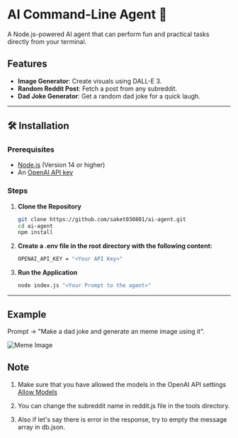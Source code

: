 # AI Command-Line Agent 🚀

A Node.js-powered AI agent that can perform fun and practical tasks directly from your terminal.

## Features
- **Image Generator**: Create visuals using DALL-E 3.
- **Random Reddit Post**: Fetch a post from any subreddit.
- **Dad Joke Generator**: Get a random dad joke for a quick laugh.

---

## 🛠️ Installation

### Prerequisites
- [Node.js](https://nodejs.org/) (Version 14 or higher)
- An [OpenAI API key](https://platform.openai.com/)

### Steps
1. **Clone the Repository**  
   ```bash
   git clone https://github.com/saket030801/ai-agent.git
   cd ai-agent
   npm install   
   ```
2. **Create a .env file in the root directory with the following content:**
   ```bash
   OPENAI_API_KEY = "<Your API Key>"
   ```
3. **Run the Application**
   ```bash
   node index.js "<Your Prompt to the agent>"
   ```

---


## Example

Prompt -> "Make a dad joke and generate an meme image using it".

![Meme Image](https://oaidalleapiprodscus.blob.core.windows.net/private/org-DhRyH23zGXq7WXzs6TYih5dA/user-NObsI7AB3qsTX9V1oxlaeJUf/img-Rl7857UNxGMg3vHHFgUkOB3t.png?st=2024-11-17T16%3A20%3A28Z&se=2024-11-17T18%3A20%3A28Z&sp=r&sv=2024-08-04&sr=b&rscd=inline&rsct=image/png&skoid=d505667d-d6c1-4a0a-bac7-5c84a87759f8&sktid=a48cca56-e6da-484e-a814-9c849652bcb3&skt=2024-11-17T07%3A40%3A15Z&ske=2024-11-18T07%3A40%3A15Z&sks=b&skv=2024-08-04&sig=IdMezKJPEkQu%2Ba/B4B9Wf2CA1usOmoH9J0F4pUcIdK8%3D)

## Note

1. Make sure that you have allowed the models in the OpenAI API settings [Allow Models](https://platform.openai.com/settings/proj_CnvtUnzWKTNdvPSUKuZbZvUd/limits)

2. You can change the subreddit name in reddit.js file in the tools directory.

3. Also if let's say there is error in the response, try to empty the message array in db.json.






